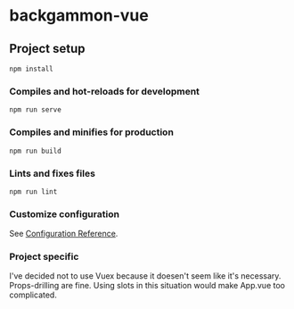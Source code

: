 # backgammon-vue

## Project setup

```
npm install
```

### Compiles and hot-reloads for development

```
npm run serve
```

### Compiles and minifies for production

```
npm run build
```

### Lints and fixes files

```
npm run lint
```

### Customize configuration

See [Configuration Reference](https://cli.vuejs.org/config/).

### Project specific

I've decided not to use Vuex because it doesen't seem like it's necessary. Props-drilling are fine. Using slots in this situation would make App.vue too complicated.